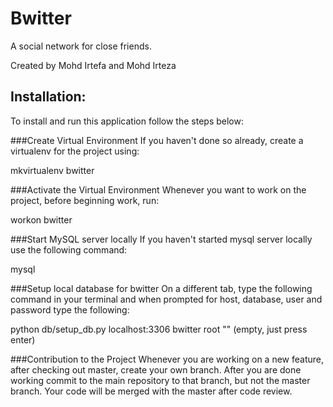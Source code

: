 # Bwitter
A social network for close friends.

Created by Mohd Irtefa and Mohd Irteza

## Installation:
To install and run this application follow the steps below:

###Create Virtual Environment
If you haven't done so already, create a virtualenv for the project using:

  mkvirtualenv bwitter

###Activate the Virtual Environment
Whenever you want to work on the project, before beginning work, run:

  workon bwitter

###Start MySQL server locally
If you haven't started mysql server locally use the following command:

  mysql

###Setup local database for bwitter
On a different tab, type the following command in your terminal and when prompted for host, database, user and password type the following:

  python db/setup_db.py
  localhost:3306
  bwitter
  root
  "" (empty, just press enter)

###Contribution to the Project
Whenever you are working on a new feature, after checking out master, create your own branch. After you are done working commit to the main repository to that branch, but not the master branch. Your code will be merged with the master after code review.


